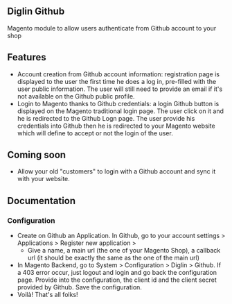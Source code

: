 ## Diglin Github ##
Magento module to allow users authenticate from Github account to your shop

## Features ##

- Account creation from Github account information: registration page is displayed to the user the first time he does a log in, pre-filled with the user public information. The user will still need to provide an email if it's not available on the Github public profile.
- Login to Magento thanks to Github credentials: a login Github button is displayed on the Magento traditional login page. The user click on it and he is redirected to the Github Logn page. The user provide his credentials into Github then he is redirected to your Magento website which will define to accept or not the login of the user.

## Coming soon ##

- Allow your old "customers" to login with a Github account and sync it with your website.

## Documentation ##

### Configuration ###

- Create on Github an Application. In Github, go to your account settings > Applications > Register new application > 
	- Give a name, a main url (the one of your Magento Shop), a callback url (it should be exactly the same as the one of the main url)
- In Magento Backend, go to System > Configuration > Diglin > Github. If a 403 error occur, just logout and login and go back the configuration page. Provide into the configuration, the client id and the client secret provided by Github. Save the configuration.
- Voilà! That's all folks!